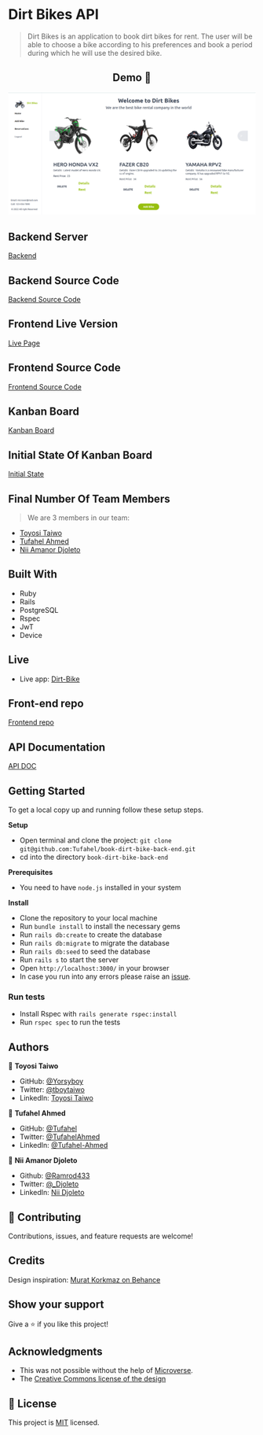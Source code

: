 # Dirt Bikes API

> Dirt Bikes is an application to book dirt bikes for rent. The user will be able to choose a bike according to his preferences and book a period during which he will use the desired bike.

<h2 align="center">
  Demo 📝
</h2>

![image](/app/assets/images/dirt_bike_book.png)

## Backend Server
[Backend](https://calm-brushlands-14039.herokuapp.com/api-docs/index.html)

## Backend Source Code
[Backend Source Code](https://github.com/Tufahel/book-dirt-bike-back-end)

## Frontend Live Version
[Live Page](https://incredible-unicorn-5f0c7d.netlify.app/)

## Frontend Source Code
[Frontend Source Code](https://github.com/Tufahel/book-dirt-bike-front-end)

## Kanban Board
[Kanban Board](https://github.com/Tufahel/book-dirt-bike-back-end/projects/1)

## Initial State Of Kanban Board
[Initial State](https://github.com/Tufahel/book-dirt-bike-back-end/issues/12)

## Final Number Of Team Members
> We are 3 members in our team:
  - [Toyosi Taiwo](https://github.com/Yorsyboy)
  - [Tufahel Ahmed](https://github.com/Tufahel)
  - [Nii Amanor Djoleto](https://github.com/ramrod433)

## Built With

- Ruby
- Rails
- PostgreSQL
- Rspec
- JwT
- Device


## Live

- Live app: [Dirt-Bike](https://incredible-unicorn-5f0c7d.netlify.app/)

## Front-end repo
[Frontend repo](https://github.com/Tufahel/book-dirt-bike-front-end)


## API Documentation
[API DOC](https://calm-brushlands-14039.herokuapp.com/api-docs/index.html)


## Getting Started

To get a local copy up and running follow these setup steps.

**Setup**

- Open terminal and clone the project: `git clone git@github.com:Tufahel/book-dirt-bike-back-end.git`
- cd into the directory `book-dirt-bike-back-end`

**Prerequisites**

- You need to have `node.js` installed in your system

**Install**

- Clone the repository to your local machine
- Run `bundle install` to install the necessary gems
- Run `rails db:create` to create the database
- Run `rails db:migrate` to migrate the database
- Run `rails db:seed` to seed the database
- Run `rails s` to start the server
- Open `http://localhost:3000/` in your browser
- In case you run into any errors please raise an [issue](https://github.com/Tufahel/book-dirt-bike-back-end/issues).

### Run tests

- Install Rspec with `rails generate rspec:install`
- Run `rspec spec` to run the tests

## Authors

👤 **Toyosi Taiwo**

- GitHub: [@Yorsyboy](https://github.com/Yorsyboy)
- Twitter: [@tboytaiwo](https://twitter.com/Tboytaiwo)
- LinkedIn: [Toyosi Taiwo](https://linkedin.com/in/taiwo-toyosi)

👤 **Tufahel Ahmed**

- GitHub: [@Tufahel](https://github.com/Tufahel)
- Twitter: [@TufahelAhmed](https://twitter.com/TufahelAhmed)
- LinkedIn: [@Tufahel-Ahmed](https://www.linkedin.com/in/tufahel-ahmed/)

👤 **Nii Amanor Djoleto**

- Github: [@Ramrod433](https://github.com/ramrod433)
- Twitter: [@_Djoleto](https://twitter.com/_djoleto_)
- LinkedIn: [Nii Djoleto](https://www.linkedin.com/in/nii-amanor-djoleto)


## 🤝 Contributing

Contributions, issues, and feature requests are welcome!

## Credits

Design inspiration: [Murat Korkmaz on Behance](https://www.behance.net/gallery/26425031/Vespa-Responsive-Redesign)

## Show your support

Give a ⭐️ if you like this project!

## Acknowledgments

- This was not possible without the help of [Microverse](https://github.com/microverseinc/curriculum-transversal-skills/blob/main/documentation/hello_microverse_project.md).
- The [Creative Commons license of the design](https://creativecommons.org/licenses/by-nc/4.0/)

## 📝 License

This project is [MIT](./MIT.md) licensed.